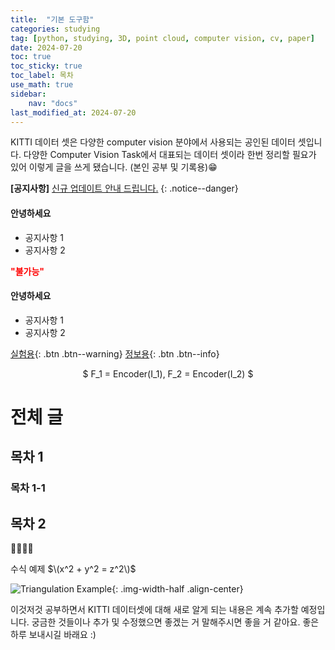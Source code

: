 ```yaml
---
title:  "기본 도구함" 
categories: studying
tag: [python, studying, 3D, point cloud, computer vision, cv, paper]
date: 2024-07-20
toc: true
toc_sticky: true
toc_label: 목차
use_math: true
sidebar:
    nav: "docs"
last_modified_at: 2024-07-20
---
```


KITTI 데이터 셋은 다양한 computer vision 분야에서 사용되는 공인된 데이터 셋입니다. 다양한 Computer Vision Task에서 대표되는 데이터 셋이라 한번 정리할 필요가 있어 이렇게 글을 쓰게 됐습니다. (본인 공부 및 기록용)😁

**[공지사항]** [신규 업데이트 안내 드립니다.](https://www.google.com/)
{: .notice--danger}

<div class="notice--info">
    <h4> 안녕하세요 </h4>
    <ul>
        <li> 공지사항 1 </li>
        <li> 공지사항 2 </li>
    </ul>
</div>

<span style="color:red;">**"불가능"**</span>

<div class="notice--success">
    <h4> 안녕하세요 </h4>
    <ul>
        <li> 공지사항 1 </li>
        <li> 공지사항 2 </li>
    </ul>
</div>

[실험용](https://www.google.com/){: .btn .btn--warning}
[정보용](https://www.google.com/){: .btn .btn--info}

<p align="center">
$
F_1 = Encoder(I_1), F_2 = Encoder(I_2)
$
</p>

# 전체 글
## 목차 1
### 목차 1-1
## 목차 2

🌟😁😱🤬

수식 예제 $\(x^2 + y^2 = z^2\)$

![Triangulation Example]({{site.url}}/assets/images/triangulation.png){: .img-width-half .align-center}

이것저것 공부하면서 KITTI 데이터셋에 대해 새로 알게 되는 내용은 계속 추가할 예정입니다. 궁금한 것들이나 추가 및 수정했으면 좋겠는 거 말해주시면 좋을 거 같아요.
좋은 하루 보내시길 바래요 :)
